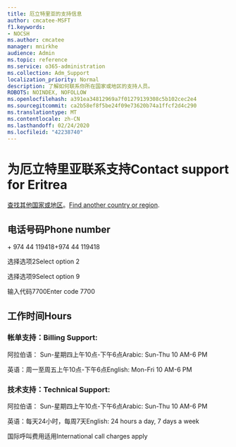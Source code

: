 ```yaml
---
title: 厄立特里亚的支持信息
author: cmcatee-MSFT
f1.keywords:
- NOCSH
ms.author: cmcatee
manager: mnirkhe
audience: Admin
ms.topic: reference
ms.service: o365-administration
ms.collection: Adm_Support
localization_priority: Normal
description: 了解如何联系你所在国家或地区的支持人员。
ROBOTS: NOINDEX, NOFOLLOW
ms.openlocfilehash: a391ea34812969a7f01279139308c5b102cec2e4
ms.sourcegitcommit: ca2b58ef8f5be24f09e73620b74a1ffcf2d4c290
ms.translationtype: MT
ms.contentlocale: zh-CN
ms.lasthandoff: 02/24/2020
ms.locfileid: "42238740"
---
```

# <a name="contact-support-for-eritrea"></a><span data-ttu-id="511ba-103">为厄立特里亚联系支持</span><span class="sxs-lookup"><span data-stu-id="511ba-103">Contact support for Eritrea</span></span>

<span data-ttu-id="511ba-104">[查找其他国家或地区](../contact-support-for-business-products.md)。</span><span class="sxs-lookup"><span data-stu-id="511ba-104">[Find another country or region](../contact-support-for-business-products.md).</span></span>

## <a name="phone-number"></a><span data-ttu-id="511ba-105">电话号码</span><span class="sxs-lookup"><span data-stu-id="511ba-105">Phone number</span></span>
<span data-ttu-id="511ba-106">+ 974 44 119418</span><span class="sxs-lookup"><span data-stu-id="511ba-106">+974 44 119418</span></span>

<span data-ttu-id="511ba-107">选择选项2</span><span class="sxs-lookup"><span data-stu-id="511ba-107">Select option 2</span></span>

<span data-ttu-id="511ba-108">选择选项9</span><span class="sxs-lookup"><span data-stu-id="511ba-108">Select option 9</span></span>

<span data-ttu-id="511ba-109">输入代码7700</span><span class="sxs-lookup"><span data-stu-id="511ba-109">Enter code 7700</span></span>

## <a name="hours"></a><span data-ttu-id="511ba-110">工作时间</span><span class="sxs-lookup"><span data-stu-id="511ba-110">Hours</span></span>
### <a name="billing-support"></a><span data-ttu-id="511ba-111">帐单支持：</span><span class="sxs-lookup"><span data-stu-id="511ba-111">Billing Support:</span></span>

<span data-ttu-id="511ba-112">阿拉伯语： Sun-星期四上午10点-下午6点</span><span class="sxs-lookup"><span data-stu-id="511ba-112">Arabic: Sun-Thu 10 AM-6 PM</span></span>

<span data-ttu-id="511ba-113">英语：周一至周五上午10点-下午6点</span><span class="sxs-lookup"><span data-stu-id="511ba-113">English: Mon-Fri 10 AM-6 PM</span></span>

### <a name="technical-support"></a><span data-ttu-id="511ba-114">技术支持：</span><span class="sxs-lookup"><span data-stu-id="511ba-114">Technical Support:</span></span>

<span data-ttu-id="511ba-115">阿拉伯语： Sun-星期四上午10点-下午6点</span><span class="sxs-lookup"><span data-stu-id="511ba-115">Arabic: Sun-Thu 10 AM-6 PM</span></span>

<span data-ttu-id="511ba-116">英语：每天24小时，每周7天</span><span class="sxs-lookup"><span data-stu-id="511ba-116">English: 24 hours a day, 7 days a week</span></span>

<span data-ttu-id="511ba-117">国际呼叫费用适用</span><span class="sxs-lookup"><span data-stu-id="511ba-117">International call charges apply</span></span>